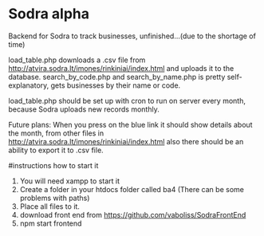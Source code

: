 # Sodra alpha

Backend for Sodra to track businesses, unfinished...(due to the shortage of time)

load_table.php downloads a .csv file from http://atvira.sodra.lt/imones/rinkiniai/index.html and uploads it to the database.
search_by_code.php and search_by_name.php is pretty self-explanatory, gets businesses by their name or code.

load_table.php should be set up with cron to run on server every month, because Sodra uploads new records monthly.

Future plans: 
When you press on the blue link it should show details about the month, from other files in http://atvira.sodra.lt/imones/rinkiniai/index.html
also there should be an ability to export it to .csv file.


#instructions how to start it 
 
 1. You will need xampp to start it
 2. Create a folder in your htdocs folder called ba4 (There can be some problems with paths)
 3. Place all files to it. 
 4. download front end from https://github.com/vaboliss/SodraFrontEnd
 5. npm start frontend

